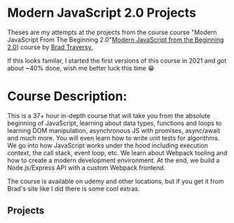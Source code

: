 # Modern JavaScript 2.0 Projects
Theses are my attempts at the projects from the course course "Modern JavaScript From The Beginning 2.0"[Modern JavaScript from the Beginning 2.0](https://www.traversymedia.com/modern-javascript-2-0)) course by [Brad Traversy.](https://www.linkedin.com/in/bradtraversy/)

If this looks familar, I started the first versions of this course in 2021 and got about ~40% done, wish me better luck this time 😁

# Course Description:
This is a 37+ hour in-depth course that will take you from the absolute beginning of JavaScript, learning about data types, functions and loops to learning DOM manipulation, asynchronous JS with promises, async/await and much more. You will even learn how to write unit tests for algorithms. We go into how JavaScript works under the hood including execution context, the call stack, event loop, etc. We learn about Webpack tooling and how to create a modern development environment. At the end, we build a Node.js/Express API with a custom Webpack frontend.

The course is available on udemy and other locations, but if you get it from Brad's site like I did there is some cool extras.

## Projects
